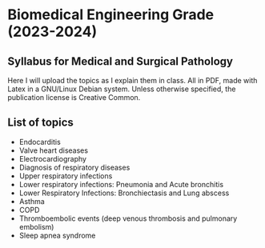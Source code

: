 # Biomedical Engineering Grade (2023-2024)
## Syllabus for Medical and Surgical Pathology

Here I will upload the topics as I explain them in class. All in PDF, made with Latex in a GNU/Linux Debian system. Unless otherwise specified, the publication license is Creative Common.

 ## List of topics

- Endocarditis
- Valve heart diseases
- Electrocardiography
- Diagnosis of respiratory diseases
- Upper respiratory infections
- Lower respiratory infections: Pneumonia and Acute bronchitis
- Lower Respiratory Infections: Bronchiectasis and Lung abscess
- Asthma
- COPD
- Thromboembolic events (deep venous thrombosis and pulmonary embolism)
- Sleep apnea syndrome
